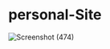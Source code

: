 # personal-Site
![Screenshot (474)](https://user-images.githubusercontent.com/89174521/226173890-8a2fb8da-519b-4750-a29b-48769a2b4f5c.png)
